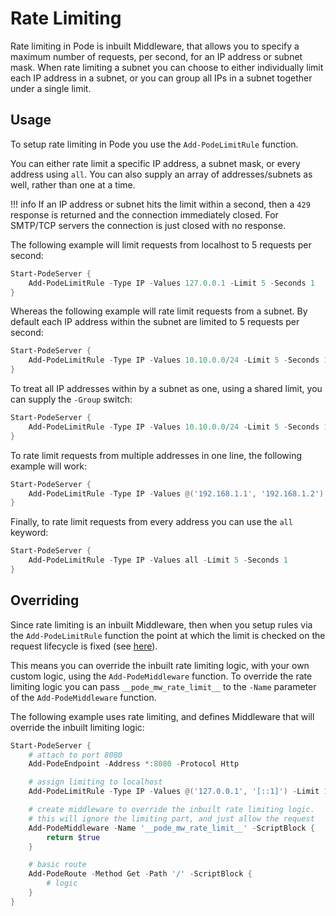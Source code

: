 # Rate Limiting

Rate limiting in Pode is inbuilt Middleware, that allows you to specify a maximum number of requests, per second, for an IP address or subnet mask. When rate limiting a subnet you can choose to either individually limit each IP address in a subnet, or you can group all IPs in a subnet together under a single limit.

## Usage

To setup rate limiting in Pode you use the `Add-PodeLimitRule` function.

You can either rate limit a specific IP address, a subnet mask, or every address using `all`. You can also supply an array of addresses/subnets as well, rather than one at a time.

!!! info
    If an IP address or subnet hits the limit within a second, then a `429` response is returned and the connection immediately closed. For SMTP/TCP servers the connection is just closed with no response.

The following example will limit requests from localhost to 5 requests per second:

```powershell
Start-PodeServer {
    Add-PodeLimitRule -Type IP -Values 127.0.0.1 -Limit 5 -Seconds 1
}
```

Whereas the following example will rate limit requests from a subnet. By default each IP address within the subnet are limited to 5 requests per second:

```powershell
Start-PodeServer {
    Add-PodeLimitRule -Type IP -Values 10.10.0.0/24 -Limit 5 -Seconds 1
}
```

To treat all IP addresses within by a subnet as one, using a shared limit, you can supply the `-Group` switch:

```powershell
Start-PodeServer {
    Add-PodeLimitRule -Type IP -Values 10.10.0.0/24 -Limit 5 -Seconds 1 -Group
}
```

To rate limit requests from multiple addresses in one line, the following example will work:

```powershell
Start-PodeServer {
    Add-PodeLimitRule -Type IP -Values @('192.168.1.1', '192.168.1.2') -Limit 5 -Seconds 1
}
```

Finally, to rate limit requests from every address you can use the `all` keyword:

```powershell
Start-PodeServer {
    Add-PodeLimitRule -Type IP -Values all -Limit 5 -Seconds 1
}
```

## Overriding

Since rate limiting is an inbuilt Middleware, then when you setup rules via the `Add-PodeLimitRule` function the point at which the limit is checked on the request lifecycle is fixed (see [here](../Overview/#order-of-running)).

This means you can override the inbuilt rate limiting logic, with your own custom logic, using the `Add-PodeMiddleware` function. To override the rate limiting logic you can pass `__pode_mw_rate_limit__` to the `-Name` parameter of the `Add-PodeMiddleware` function.

The following example uses rate limiting, and defines Middleware that will override the inbuilt limiting logic:

```powershell
Start-PodeServer {
    # attach to port 8080
    Add-PodeEndpoint -Address *:8080 -Protocol Http

    # assign limiting to localhost
    Add-PodeLimitRule -Type IP -Values @('127.0.0.1', '[::1]') -Limit 10 -Seconds 2

    # create middleware to override the inbuilt rate limiting logic.
    # this will ignore the limiting part, and just allow the request
    Add-PodeMiddleware -Name '__pode_mw_rate_limit__' -ScriptBlock {
        return $true
    }

    # basic route
    Add-PodeRoute -Method Get -Path '/' -ScriptBlock {
        # logic
    }
}
```
